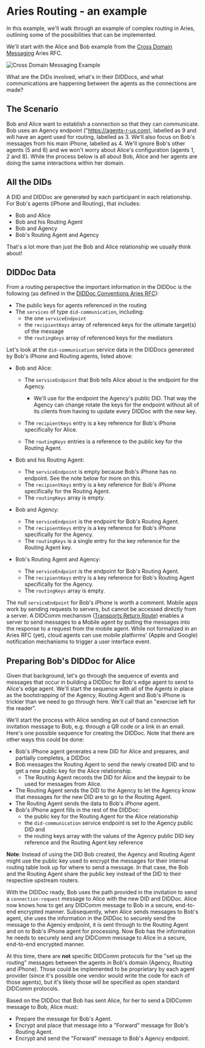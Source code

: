 # Aries Routing - an example

In this example, we'll walk through an example of complex routing in Aries, outlining some of the possibilities that can be implemented.

We'll start with the Alice and Bob example from the [Cross Domain Messaging](https://github.com/hyperledger/aries-rfcs/blob/master/concepts/0094-cross-domain-messaging) Aries RFC.

![Cross Domain Messaging Example](https://github.com/hyperledger/aries-rfcs/blob/master/concepts/0094-cross-domain-messaging/domains.jpg "Cross Domain Messaging Example")

What are the DIDs involved, what's in their DIDDocs, and what communications are happening between the agents as the connections are made?

## The Scenario

Bob and Alice want to establish a connection so that they can communicate. Bob uses an Agency endpoint ("https://agents-r-us.com), labelled as 9 and will have an agent used for routing, labelled as 3. We'll also focus on Bob's messages from his main iPhone, labelled as 4.  We'll ignore Bob's other agents (5 and 6) and we won't worry about Alice's configuration (agents 1, 2 and 8). While the process below is all about Bob, Alice and her agents are doing the same interactions within her domain.

## All the DIDs

A DID and DIDDoc are generated by each participant in each relationship. For Bob's agents (iPhone and Routing), that includes:

- Bob and Alice
- Bob and his Routing Agent
- Bob and Agency
- Bob's Routing Agent and Agency

That's a lot more than just the Bob and Alice relationship we usually think about!

## DIDDoc Data

From a routing perspective the important information in the DIDDoc is the following (as defined in the [DIDDoc Conventions Aries RFC](https://github.com/hyperledger/aries-rfcs/blob/master/features/0067-didcomm-diddoc-conventions/README.md)):

- The public keys for agents referenced in the routing
- The `services` of type `did-communication`, including:
  - the one `serviceEndpoint`
  - the `recipientKeys` array of referenced keys for the ultimate target(s) of the message
  - the `routingKeys` array of referenced keys for the mediators

Let's look at the `did-communication` service data in the DIDDocs generated by Bob's iPhone and Routing agents, listed above:

- Bob and Alice:
  - The `serviceEndpoint` that Bob tells Alice about is the endpoint for the Agency.

    - We'll use for the endpoint the Agency's public DID. That way the Agency can change rotate the keys for the endpoint without all of its clients from having to update every DIDDoc with the new key.

  - The `recipientKeys` entry is a key reference for Bob's iPhone specifically for Alice.
  - The `routingKeys` entries is a reference to the public key for the Routing Agent.

- Bob and his Routing Agent:
  - The `serviceEndpoint` is empty because Bob's iPhone has no endpoint. See the note below for more on this.
  - The `recipientKeys` entry is a key reference for Bob's iPhone specifically for the Routing Agent.
  - The `routingKeys` array is empty.

- Bob and Agency:
  - The `serviceEndpoint` is the endpoint for Bob's Routing Agent.
  - The `recipientKeys` entry is a key reference for Bob's iPhone specifically for the Agency.
  - The `routingKeys` is a single entry for the key reference for the Routing Agent key.

- Bob's Routing Agent and Agency:
  - The `serviceEndpoint` is the endpoint for Bob's Routing Agent.
  - The `recipientKeys` entry is a key reference for Bob's Routing Agent specifically for the Agency.
  - The `routingKeys` array is empty.

The null `serviceEndpoint` for Bob's iPhone is worth a comment. Mobile apps work by sending requests to servers, but cannot be accessed directly from a server. A DIDComm mechanism ([Transports Return Route](https://github.com/hyperledger/aries-rfcs/tree/master/features/0092-transport-return-route)) enables a server to send messages to a Mobile agent by putting the messages into the response to a request from the mobile agent. While not formalized in an Aries RFC (yet), cloud agents can use mobile platforms' (Apple and Google) notification mechanisms to trigger a user interface event.

## Preparing Bob's DIDDoc for Alice

Given that background, let's go through the sequence of events and messages that occur in building a DIDDoc for Bob's edge agent to send to Alice's edge agent. We'll start the sequence with all of the Agents in place as the bootstrapping of the Agency, Routing Agent and Bob's iPhone is trickier than we need to go through here. We'll call that an "exercise left for the reader".

We'll start the process with Alice sending an out of band connection invitation message to Bob, e.g. through a QR code or a link in an email. Here's one possible sequence for creating the DIDDoc. Note that there are other ways this could be done:

- Bob's iPhone agent generates a new DID for Alice and prepares, and partially completes, a DIDDoc
- Bob messages the Routing Agent to send the newly created DID and to get a new public key for the Alice relationship.
  - The Routing Agent records the DID for Alice and the keypair to be used for messages from Alice.
- The Routing Agent sends the DID to the Agency to let the Agency know that messages for the new DID are to go to the Routing Agent.
- The Routing Agent sends the data to Bob's iPhone agent.
- Bob's iPhone agent fills in the rest of the DIDDoc:
  - the public key for the Routing Agent for the Alice relationship
  - the `did-communication` service endpoint is set to the Agency public DID and 
  - the routing keys array with the values of the Agency public DID key reference and the Routing Agent key reference

**Note**: Instead of using the DID Bob created, the Agency and Routing Agent might use the public key used to encrypt the messages for their internal routing table look up for where to send a message. In that case, the Bob and the Routing Agent share the public key instead of the DID to their respective upstream routers.

With the DIDDoc ready, Bob uses the path provided in the invitation to send a `connection-request` message to Alice with the new DID and DIDDoc. Alice now knows how to get any DIDComm message to Bob in a secure, end-to-end encrypted manner. Subsequently, when Alice sends messages to Bob's agent, she uses the information in the DIDDoc to securely send the message to the Agency endpoint, it is sent through to the Routing Agent and on to Bob's iPhone agent for processing. Now Bob has the information he needs to securely send any DIDComm message to Alice in a secure, end-to-end encrypted manner.

At this time, there are **not** specific DIDComm protocols for the "set up the routing" messages between the agents in Bob's domain (Agency, Routing and iPhone). Those could be implemented to be proprietary by each agent provider (since it's possible one vendor would write the code for each of those agents), but it's likely those will be specified as open standard DIDComm protocols.

Based on the DIDDoc that Bob has sent Alice, for her to send a DIDComm message to Bob, Alice must:

* Prepare the message for Bob's Agent.
* Encrypt and place that message into a "Forward" message for Bob's Routing Agent.
* Encrypt and send the "Forward" message to Bob's Agency endpoint.
